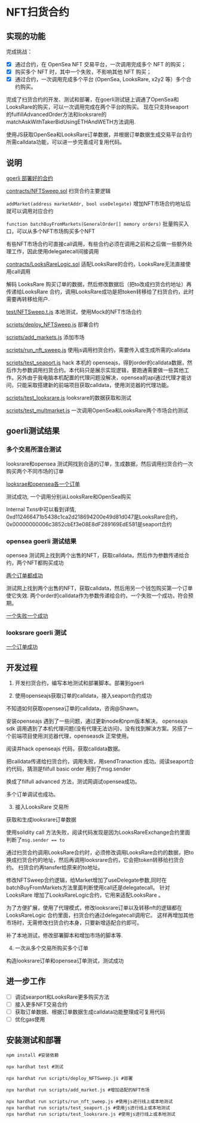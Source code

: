 # NFT扫货合约

## 实现的功能

完成挑战：

- [x] 通过合约，在 OpenSea NFT 交易平台，一次调用完成多个 NFT 的购买；
- [x] 购买多个 NFT 时，其中一个失败，不影响其他 NFT 购买；
- [x] 通过合约，一次调用完成多个平台 (OpenSea, LooksRare, x2y2 等）多个合约购买。

完成了扫货合约的开发、测试和部署，在goerli测试链上调通了OpenSea和LooksRare的购买，可以一次调用完成在两个平台的购买。
现在只支持seaport 的fulfillAdvancedOrder方法和looksrare的matchAskWithTakerBidUsingETHAndWETH方法调用.

使用JS获取OpenSea和LooksRare订单数据，并根据订单数据生成交易平台合约所需calldata功能，可以进一步完善成可复用代码。

## 说明

[goerli 部署好的合约](https://goerli.etherscan.io/address/0xff633585E090F84F5a2C19CF73DAE2eD2f66dd49)

[contracts/NFTSweep.sol](./contracts/NFTSweep.sol) 扫货合约主要逻辑

`addMarket(address marketAddr, bool useDelegate)` 增加NFT市场合约地址后就可以调用对应合约

`function batchBuyFromMarkets(GeneralOrder[] memory orders)` 批量购买入口，可以从多个NFT市场购买多个NFT

有些NFT市场合约可直接call调用，有些合约必须在调用之前和之后做一些额外处理工作，因此使用delegatecall间接调用

[contracts/LooksRareLogic.sol](./contracts/LooksRareLogic.sol) 适配LooksRare的合约，LooksRare无法直接使用call调用

解码 LooksRare 购买订单的数据，然后修改数据后（把to改成扫货合约地址）再传递给LooksRare 合约，调用LooksRare成功是把token转移给了扫货合约，此时需要再转移给用户.

[test/NFTSweep.t.js](./test/NFTSweep.t.js) 本地测试，使用Mock的NFT市场合约

[scripts/deploy_NFTSweep.js](./scripts/deploy_NFTSweep.js) 部署合约

[scripts/add_markets.js](./scripts/add_markets.js) 添加市场

[scripts/run_nft_sweep.js](./scripts/run_nft_sweep.js) 使用js调用扫货合约，需要传入或生成所需的calldata

[scripts/test_seaport.js](./scripts/test_seaport.js) hack 本机的 openseajs，得到order的calldata数据，然后作为参数调用扫货合约。本代码只是展示实现逻辑，要跑通需要做一些其他工作。另外由于我电脑本机配置的代理问题没解决，opensea的api通过代理才能访问，只能采取搭建新的前端项目获取calldata，使用浏览器的代理功能。

[scripts/test_looksrare.js](./scripts/test_looksrare.js) looksrare的数据获取和测试

[scripts/test_multmarket.js](./scripts/test_multmarket.js) 一次调用OpenSea和LooksRare两个市场合约测试

## goerli测试结果

### 多个交易所混合测试

looksrare和opensea 测试网找到合适的订单，生成数据，然后调用扫货合约一次购买两个不同市场的订单

[looksrae和opensea各一个订单](https://goerli.etherscan.io/tx/0xc4139f1949fa7747be59891d683ea9574de2cc082b09c6c73f4c2584f3dc945d)

测试成功, 一个调用分别从LooksRare和OpenSea购买

Internal Txns中可以看到详情, 0xd112466471b5438c1ca2d218694200e49d81d047是LooksRare合约，0x00000000006c3852cbEf3e08E8dF289169EdE581是seaport合约

### opensea goerli 测试结果

opensea 测试网上找到两个出售的NFT，获取calldata，然后作为参数传递给合约，两个NFT都购买成功

[两个订单都成功](https://goerli.etherscan.io/tx/0x926b0e43e7e7c6d051752703523102571d5acaea381fe8d4c380b32a87569539)

测试网上找到两个出售的NFT，获取calldata，然后用另一个钱包购买第一个订单使它失效.  两个order的calldata作为参数传递给合约，一个失败一个成功，符合预期。

[一个失败一个成功](https://goerli.etherscan.io/tx/0x7d3fdfbc5ef6b3d4edcd1c4c2ff2dc758fcbb81ad18d9e9c355944d98b319baf)

### looksrare goerli 测试

[一个订单成功](https://goerli.etherscan.io/tx/0xacee3ae65454bbbf08af6b1cdc0437a9ba0ca71aa1b3aa015b2c6ee55ab95212)


## 开发过程

1. 开发扫货合约，编写本地测试和部署脚本。部署到goerli

2. 使用openseajs获取订单的calldata，接入seaport合约成功

不知道如何获取opensea订单的calldata，咨询@Shawn。

安装openseajs 遇到了一些问题，通过更新node和npm版本解决。
openseajs sdk 调用遇到了本机代理问题(没有代理无法访问)，没有找到解决方案。另搭了一个前端项目使用浏览器代理，openseasdk 正常使用。

阅读并hack openseajs 代码，获取calldata数据。

把calldata传递给扫货合约，调用失败，用sendTranaction 成功。阅读seaport合约代码，猜测是filfull basic order 用到了msg.sender

换成了filfull advanced 方法，测试网调试opensea成功。

多个订单调试也成功。

3. 接入LooksRare 交易所

获取和生成looksrare订单数据

使用solidity call 方法失败，阅读代码发现是因为LooksRareExchange合约里面判断了`msg.sender == to`

通过扫货合约调用LooksRare合约时，必须修改调用LooksRare合约的数据，把to换成扫货合约的地址，然后再调用looksrare合约，它会把token转移给扫货合约。
扫货合约再tansfer给原来的to地址。

修改NFTSweep合约逻辑，给Market增加了useDelegate参数,同时在batchBuyFromMarkets方法里面判断使用call还是delegatecall。
针对LooksRare 增加了LooksRareLogic合约，它用来适配LooksRare 。

为了方便扩展，使用了代理模式，修改looksrare订单以及转移nft的逻辑都在LooksRareLogic 合约里面，扫货合约通过delegatecall调用它。
这样再增加其他市场时，无需修改扫货合约本身，只要新增适配合约即可。

补了本地测试，修改部署脚本和增加市场的脚本等.

4. 一次从多个交易所购买多个订单

构造looksrare订单和opensea订单测试，测试成功

## 进一步工作

- [ ] 调试searport和LooksRare更多购买方法
- [ ] 接入更多NFT交易合约
- [ ] 获取订单数据、根据订单数据生成calldata功能整理成可复用代码
- [ ] 优化gas使用

## 安装测试和部署

```
npm install #安装依赖

npx hardhat test #测试

npx hardhat run scripts/deploy_NFTSweep.js #部署

npx hardhat run scripts/add_market.js #增加适配的NFT市场

npx hardhat run scripts/run_nft_sweep.js #使用js进行线上或本地测试
npx hardhat run scripts/test_seaport.js #使用js进行线上或本地测试
npx hardhat run scripts/test_looksrare.js #使用js进行线上或本地测试
```
